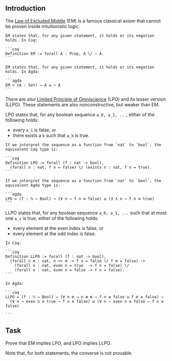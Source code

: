 ## Introduction

The [Law of Excluded Middle](https://en.wikipedia.org/wiki/Law_of_excluded_middle) (EM) is a famous classical axiom that cannot be proven inside intuitionistic logic.

~~~if:coq
EM states that, for any given statement, it holds or its negation holds. In Coq:

```coq
Definition EM := forall A : Prop, A \/ ~ A.
```
~~~
~~~if:agda
EM states that, for any given statement, it holds or its negation holds. In Agda:

```agda
EM = (A : Set) → A ⊎ ¬ A
```
~~~

There are also [Limited Principle of Omniscience](https://en.wikipedia.org/wiki/Limited_principle_of_omniscience) (LPO) and its lesser version (LLPO). These statements are also nonconstructive, but weaker than EM.

LPO states that, for any boolean sequence `a_0, a_1, ...`, either of the following holds:

* every `a_i` is false, or
* there exists a `k` such that `a_k` is true.

~~~if:coq
If we interpret the sequence as a function from `nat` to `bool`, the equivalent Coq type is:

```coq
Definition LPO := forall (f : nat -> bool),
  (forall n : nat, f n = false) \/ (exists n : nat, f n = true).
```
~~~
~~~if:agda
If we interpret the sequence as a function from `nat` to `bool`, the equivalent Agda type is:

```agda
LPO = (f : ℕ → Bool) → (∀ n → f n ≡ false) ⊎ (∃ λ n → f n ≡ true)
```
~~~

LLPO states that, for any boolean sequence `a_0, a_1, ...` such that at most one `a_i` is true, either of the following holds:

* every element at the even index is false, or
* every element at the odd index is false.

~~~if:coq
In Coq:

```coq
Definition LLPO := forall (f : nat -> bool),
  (forall n m : nat, n <> m -> f n = false \/ f m = false) ->
    (forall n : nat, even n = true  -> f n = false) \/
    (forall n : nat, even n = false -> f n = false).
```
~~~
~~~if:agda
In Agda:

```coq
LLPO = (f : ℕ → Bool) → (∀ n m → n ≢ m → f n ≡ false ⊎ f m ≡ false) →
  (∀ n → even n ≡ true → f n ≡ false) ⊎ (∀ n → even n ≡ false → f n ≡ false)

```
~~~

## Task

Prove that EM implies LPO, and LPO implies LLPO.

Note that, for both statements, the converse is not provable.
